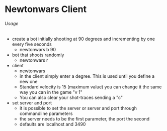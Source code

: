 Newtonwars Client
=======

###### Usage
 - create a bot initially shooting at 90 degrees and incrementing by one every five seconds
	* newtonwars b 90
 - bot that shoots randomly
	* newtonwars r
 - client
	* newtonwars
	* in the client simply enter a degree. This is used until you define a new one
	* Standard velocity is 15 (maximum value) you can change it the same way you can in the game "v 1"
	* You can also clear your shot-traces sending a "c"
 - set server and port
	* it is possible to set the server or server and port through commandline parameters
	* the server needs to be the first parameter, the port the second
	* defaults are localhost and 3490
